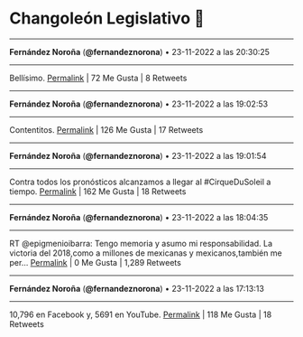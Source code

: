 # Changoleón Legislativo 🙈
*****
**Fernández Noroña** (**@fernandeznorona**) • 23-11-2022 a las 20:30:25
*****
Bellísimo.
[Permalink](https://twitter.com/fernandeznorona/status/1595635926876798977) | 72 Me Gusta | 8 Retweets
*****
**Fernández Noroña** (**@fernandeznorona**) • 23-11-2022 a las 19:02:53
*****
Contentitos.
[Permalink](https://twitter.com/fernandeznorona/status/1595613901021974530) | 126 Me Gusta | 17 Retweets
*****
**Fernández Noroña** (**@fernandeznorona**) • 23-11-2022 a las 19:01:54
*****
Contra todos los pronósticos alcanzamos a llegar al #CirqueDuSoleil a tiempo.
[Permalink](https://twitter.com/fernandeznorona/status/1595613652933033984) | 162 Me Gusta | 18 Retweets
*****
**Fernández Noroña** (**@fernandeznorona**) • 23-11-2022 a las 18:04:35
*****
RT @epigmenioibarra: Tengo memoria y asumo mi responsabilidad. La victoria del 2018,como a millones de mexicanas y mexicanos,también me per…
[Permalink](https://twitter.com/fernandeznorona/status/1595599229728194560) | 0 Me Gusta | 1,289 Retweets
*****
**Fernández Noroña** (**@fernandeznorona**) • 23-11-2022 a las 17:13:13
*****
10,796 en Facebook y, 5691 en YouTube.
[Permalink](https://twitter.com/fernandeznorona/status/1595586303361531904) | 118 Me Gusta | 18 Retweets
